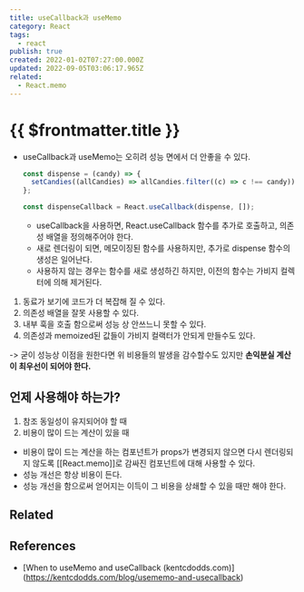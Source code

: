 ```yaml
---
title: useCallback과 useMemo
category: React
tags:
  - react
publish: true
created: 2022-01-02T07:27:00.000Z
updated: 2022-09-05T03:06:17.965Z
related:
  - React.memo
---
```


# {{ $frontmatter.title }}

- useCallback과 useMemo는 오히려 성능 면에서 더 안좋을 수 있다.

  ```js
  const dispense = (candy) => {
  	setCandies((allCandies) => allCandies.filter((c) => c !== candy));
  };

  const dispenseCallback = React.useCallback(dispense, []);
  ```

  - useCallback을 사용하면, React.useCallback 함수를 추가로 호출하고, 의존성 배열을 정의해주어야 한다.
  - 새로 렌더링이 되면, 메모이징된 함수를 사용하지만, 추가로 dispense 함수의 생성은 일어난다.
  - 사용하지 않는 경우는 함수를 새로 생성하긴 하지만, 이전의 함수는 가비지 컬렉터에 의해 제거된다.

1. 동료가 보기에 코드가 더 복잡해 질 수 있다.
2. 의존성 배열을 잘못 사용할 수 있다.
3. 내부 훅을 호출 함으로써 성능 상 안쓰느니 못할 수 있다.
4. 의존성과 memoized된 값들이 가비지 컬랙터가 안되게 만들수도 있다.

-> 굳이 성능상 이점을 원한다면 위 비용들의 발생을 감수할수도 있지만 **손익분실 계산이 최우선이 되어야 한다.**

## 언제 사용해야 하는가?

1. 참조 동일성이 유지되어야 할 때
2. 비용이 많이 드는 계산이 있을 때

- 비용이 많이 드는 계산을 하는 컴포넌트가 props가 변경되지 않으면 다시 렌더링되지 않도록 [[React.memo]]로 감싸진 컴포넌트에 대해 사용할 수 있다.
- 성능 개선은 항상 비용이 든다.
- 성능 개선을 함으로써 얻어지는 이득이 그 비용을 상쇄할 수 있을 때만 해야 한다.

## Related

## References

- [When to useMemo and[]() useCallback (kentcdodds.com)](https://kentcdodds.com/blog/usememo-and-usecallback)

